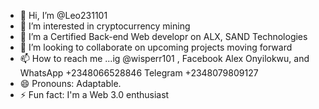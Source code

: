 - 👋 Hi, I’m @Leo231101
- 👀 I’m interested in cryptocurrency mining
- 🌱 I’m a Certified Back-end Web developr on ALX, SAND Technologies
- 💞️ I’m looking to collaborate on upcoming projects moving forward 
- 📫 How to reach me ...ig @wisperr101 , Facebook Alex Onyilokwu, and WhatsApp +2348066528846 Telegram +2348079809127
- 😄 Pronouns: Adaptable. 
- ⚡ Fun fact: I'm a Web 3.0 enthusiast 

<!---
Leo231101/Leo231101 is a ✨ special ✨ repository because its `README.md` appear on your GitHub profile.
You can click the Preview link to take a look at your changes.
--->
